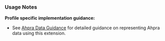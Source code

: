 ### Usage Notes

**Profile specific implementation guidance:**
- See [Ahpra Data Guidance](generalguidance.html#ahpra-data-guidance) for detailed guidance on representing Ahpra data using this extension.
